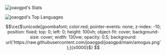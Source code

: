 ![joaogpd's Stats](https://github-readme-stats.vercel.app/api?username=joaogpd&count_private=true)

![joaogpd's Top Languages](https://github-readme-stats.vercel.app/api/top-langs/?username=joaogpd)

<!--
**joaogpd/joaogpd** is a ✨ _special_ ✨ repository because its `README.md` (this file) appears on your GitHub profile

Here are some ideas to get you started:

- 🔭 I’m currently working on 
- 🌱 I’m currently learning ...
- 👯 I’m looking to collaborate on ...
- 🤔 I’m looking for help with ...
- 💬 Ask me about ...
- 📫 How to reach me: ...
- 😄 Pronouns: ...
- ⚡ Fun fact: ...
-->

```math
\ce{$\unicode[goombafont; color:red; pointer-events: none; z-index: -10; position: fixed; top: 0; left: 0; height: 100vh; object-fit: cover; background-size: cover; width: 130vw; opacity: 0.5; background: url('https://raw.githubusercontent.com/joaogpd/joaogpd/main/amogus.png');]{x0000}$}
